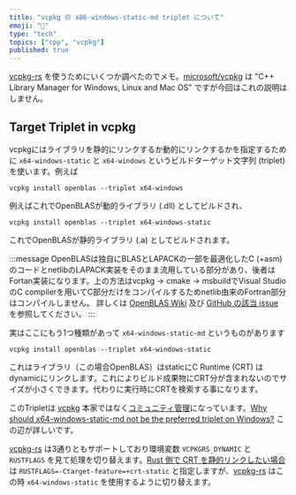 ```yaml
---
title: "vcpkg の x86-windows-static-md triplet について"
emoji: "🦀"
type: "tech"
topics: ["cpp", "vcpkg"]
published: true
---
```


[vcpkg-rs][vcpkg-rs] を使うためにいくつか調べたのでメモ。[microsoft/vcpkg][vcpkg] は "C++ Library Manager for Windows, Linux and Mac OS" ですが今回はこれの説明はしません。

[vcpkg-rs]: https://github.com/mcgoo/vcpkg-rs
[vcpkg]: https://github.com/xianyi/OpenBLAS/pull/2256

Target Triplet in vcpkg
-----------------------
vcpkgにはライブラリを静的にリンクするか動的にリンクするかを指定するために `x64-windows-static` と `x64-windows` というビルドターゲット文字列 (triplet) を使います。例えば

```
vcpkg install openblas --triplet x64-windows
```

例えばこれでOpenBLASが動的ライブラリ (.dll) としてビルドされ、

```
vcpkg install openblas --triplet x64-windows-static
```

これでOpenBLASが静的ライブラリ (.a) としてビルドされます。

:::message
OpenBLASは独自にBLASとLAPACKの一部を最適化したC (+asm) のコードとnetlibのLAPACK実装をそのまま流用している部分があり、後者はFortan実装になります。上の方法はvcpkg -> cmake -> msbuildでVisual StudioのC compilerを用いてC部分だけをコンパイルするためnetlib由来のFortran部分はコンパイルしません。
詳しくは [OpenBLAS Wiki](https://github.com/xianyi/OpenBLAS/wiki/How-to-use-OpenBLAS-in-Microsoft-Visual-Studio) 及び [GitHub の該当 issue](https://github.com/xianyi/OpenBLAS/pull/2256) を参照してください。
:::

実はここにもう1つ種類があって `x64-windows-static-md` というものがあります

```
vcpkg install openblas --triplet x64-windows-static
```

これはライブラリ（この場合OpenBLAS）はstaticにC Runtime (CRT) はdynamicにリンクします。これによりビルド成果物にCRT分が含まれないのでサイズが小さくできます。代わりに実行時にCRTを検索する事になります。

このTripletは [vcpkg][vcpkg] 本家ではなく[コミュニティ管理](https://github.com/microsoft/vcpkg/blob/master/docs/users/triplets.md#community-triplets)になっています。[Why should x64-windows-static-md not be the preferred triplet on Windows?](https://github.com/microsoft/vcpkg/issues/16387) この辺が詳しいです。

[vcpkg-rs][vcpkg-rs] は3通りともサポートしており環境変数 `VCPKGRS_DYNAMIC` と `RUSTFLAGS` を見て処理を切り替えます。[Rust 側で CRT を静的リンクしたい場合](https://doc.rust-lang.org/reference/linkage.html#static-and-dynamic-c-runtimes)は `RUSTFLAGS=-Ctarget-feature=+crt-static` と指定しますが、[vcpkg-rs][vcpkg-rs] はこの時 `x64-windows-static` を使用するように切り替えます。
